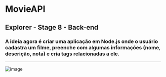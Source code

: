 # MovieAPI

## Explorer - Stage 8 - Back-end 

### A ideia agora é criar uma aplicação em Node.js onde o usuário cadastra um filme, preenche com algumas informações (nome, descrição, nota) e cria tags relacionadas a ele.

***
![image](https://efficient-sloth-d85.notion.site/image/https%3A%2F%2Fs3-us-west-2.amazonaws.com%2Fsecure.notion-static.com%2F37f55645-bc5d-4666-8b5c-d2fba08ef73b%2FUntitled.png?table=block&id=cbf9ad4e-2f3b-4867-aace-2cedba55bc1e&spaceId=08f749ff-d06d-49a8-a488-9846e081b224&width=2000&userId=&cache=v2)
